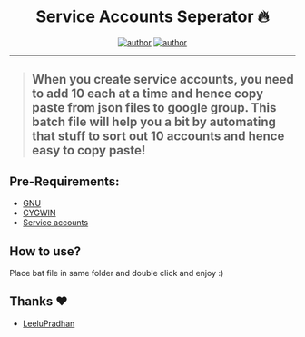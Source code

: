 <h1 align="center">Service Accounts Seperator 🔥</h1> 

<p align="center">
<a href="https://sawankumar.gitlab.io/"><img alt="author" src="https://img.shields.io/badge/author-Sawan%20Kumar-red"/></a>
<a href="https://github.com/ellerbrock/open-source-badges/"><img alt="author" src="https://badges.frapsoft.com/os/v1/open-source.svg?v=103"/></a>
</p>

<hr>

> ## When you create service accounts, you need to add 10 each at a time and hence copy paste from json files to google group. This batch file will help you a bit by automating that stuff to sort out 10 accounts and hence easy to copy paste!


## Pre-Requirements:
- [GNU](http://gnuwin32.sourceforge.net/install.html)
- [CYGWIN](https://cygwin.com/)
- [Service accounts](https://github.com/xyou365/AutoRclone#step-2-generate-service-accounts-what-is-service-account-how-to-use-service-account-in-rclone) 

## How to use?
Place bat file in same folder and double click and enjoy :)

## Thanks :heart:‍ 

* [LeeluPradhan](https://github.com/LeeluPradhan/Service-accounts-seperator)
